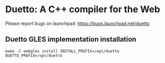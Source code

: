 Duetto: A C++ compiler for the Web
==================================

Please report bugs on launchpad:
https://bugs.launchpad.net/duetto

Duetto GLES implementation installation
---------------------------------------

```
make -C webgles install INSTALL_PREFIX=/opt/duetto DUETTO_PREFIX=/opt/duetto
```

